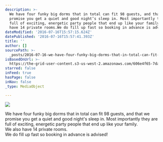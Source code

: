 ```yaml
---
description: >-
  We have four funky big dorms that in total can fit 98 guests, and that we
  promise you get a quiet and good night’s sleep in. Most importantly they are
  full of exciting, energetic party people that end up like your family.We also
  have 14 private rooms.We do fill up fast so booking in advance is advised!
dateModified: '2016-07-16T15:57:15.624Z'
datePublished: '2016-07-16T15:57:41.393Z'
title: ''
author: []
sourcePath: >-
  _posts/2016-07-16-we-have-four-funky-big-dorms-that-in-total-can-fit-98-guests.md
isBasedOnUrl: >-
  https://the-grid-user-content.s3-us-west-2.amazonaws.com/606e4f65-7dae-437c-8cb1-35ad39e36015.jpg
starred: false
inFeed: true
hasPage: false
inNav: false
_type: MediaObject

---
```

![](https://the-grid-user-content.s3-us-west-2.amazonaws.com/606e4f65-7dae-437c-8cb1-35ad39e36015.jpg)

We have four funky big dorms that in total can fit 98 guests, and that we promise you get a quiet and good night's sleep in. Most importantly they are full of exciting, energetic party people that end up like your family.  
We also have 14 private rooms.  
We do fill up fast so booking in advance is advised!